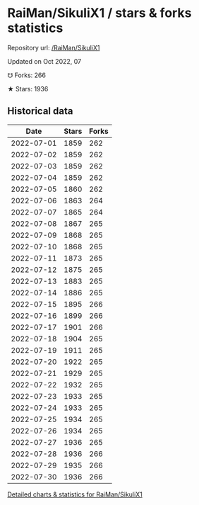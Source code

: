 # RaiMan/SikuliX1 / stars & forks statistics

Repository url: [/RaiMan/SikuliX1](https://github.com/RaiMan/SikuliX1)

Updated on Oct 2022, 07

☋ Forks: 266

★ Stars: 1936

## Historical data
| Date | Stars | Forks |
|------|-------|-------|
| 2022-07-01 | 1859 | 262 | 
| 2022-07-02 | 1859 | 262 | 
| 2022-07-03 | 1859 | 262 | 
| 2022-07-04 | 1859 | 262 | 
| 2022-07-05 | 1860 | 262 | 
| 2022-07-06 | 1863 | 264 | 
| 2022-07-07 | 1865 | 264 | 
| 2022-07-08 | 1867 | 265 | 
| 2022-07-09 | 1868 | 265 | 
| 2022-07-10 | 1868 | 265 | 
| 2022-07-11 | 1873 | 265 | 
| 2022-07-12 | 1875 | 265 | 
| 2022-07-13 | 1883 | 265 | 
| 2022-07-14 | 1886 | 265 | 
| 2022-07-15 | 1895 | 266 | 
| 2022-07-16 | 1899 | 266 | 
| 2022-07-17 | 1901 | 266 | 
| 2022-07-18 | 1904 | 265 | 
| 2022-07-19 | 1911 | 265 | 
| 2022-07-20 | 1922 | 265 | 
| 2022-07-21 | 1929 | 265 | 
| 2022-07-22 | 1932 | 265 | 
| 2022-07-23 | 1933 | 265 | 
| 2022-07-24 | 1933 | 265 | 
| 2022-07-25 | 1934 | 265 | 
| 2022-07-26 | 1934 | 265 | 
| 2022-07-27 | 1936 | 265 | 
| 2022-07-28 | 1936 | 266 | 
| 2022-07-29 | 1935 | 266 | 
| 2022-07-30 | 1936 | 266 | 


[Detailed charts & statistics for RaiMan/SikuliX1](https://reviewgithub.com/rep/RaiMan/SikuliX1)
